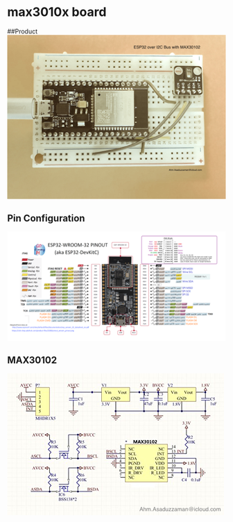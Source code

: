 # max3010x board
##Product  
![esp32-max30102](esp32-max30102.jpg)
## Pin Configuration  
![ESP32DevKitCpinout](ESP32DevKitCpinout.png)

## MAX30102  
![max3010x](max3010x.png)

